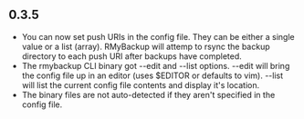 ## 0.3.5

  - You can now set push URIs in the config file. They can be either a single value or a list (array). RMyBackup will attemp to rsync the backup directory to each push URI after backups have completed.
  - The rmybackup CLI binary got --edit and --list options. --edit will bring the config file up in an editor (uses $EDITOR or defaults to vim). --list will list the current config file contents and display it's location.
  - The binary files are not auto-detected if they aren't specified in the config file.
